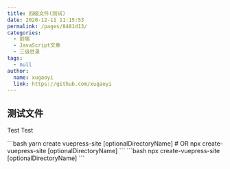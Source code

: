 ```yaml
---
title: 四级文件(测试)
date: 2020-12-11 11:15:53
permalink: /pages/8481d13/
categories: 
  - 前端
  - JavaScript文章
  - 三级目录
tags: 
  - null
author: 
  name: xugaoyi
  link: https://github.com/xugaoyi
---
```


## 测试文件
Test Test

<code-group>
  <code-block title="YARN" active>
  ```bash
  yarn create vuepress-site [optionalDirectoryName]
  # OR npx create-vuepress-site [optionalDirectoryName]
  ```
  </code-block>

  <code-block title="NPM">
  ```bash
  npx create-vuepress-site [optionalDirectoryName]
  ```
  </code-block>
</code-group>
